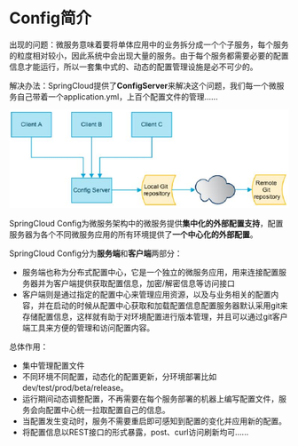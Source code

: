 # Config简介

出现的问题：微服务意味着要将单体应用中的业务拆分成一个个子服务，每个服务的粒度相对较小，因此系统中会出现大量的服务。由于每个服务都需要必要的配置信息才能运行，所以一套集中式的、动态的配置管理设施是必不可少的。

解决办法：SpringCloud提供了**ConfigServer**来解决这个问题，我们每一个微服务自己带着一个application.yml，上百个配置文件的管理......

![image-20220118100227795](images/image-20220118100227795.png) 

SpringCloud Config为微服务架构中的微服务提供**集中化的外部配置支持**，配置服务器为各个不同微服务应用的所有环境提供了**一个中心化的外部配置**。

SpringCloud Config分为**服务端**和**客户端**两部分：

- 服务端也称为分布式配置中心，它是一个独立的微服务应用，用来连接配置服务器并为客户端提供获取配置信息，加密/解密信息等访问接口
- 客户端则是通过指定的配置中心来管理应用资源，以及与业务相关的配置内容，并在启动的时候从配置中心获取和加载配置信息配置服务器默认采用git来存储配置信息，这样就有助于对环境配置进行版本管理，并且可以通过git客户端工具来方便的管理和访问配置内容。

总体作用：

- 集中管理配置文件
- 不同环境不同配置，动态化的配置更新，分环境部署比如dev/test/prod/beta/release。
- 运行期间动态调整配置，不再需要在每个服务部署的机器上编写配置文件，服务会向配置中心统一拉取配置自己的信息。
- 当配置发生变动时，服务不需要重启即可感知到配置的变化并应用新的配置。
- 将配置信息以REST接口的形式暴露，post、curl访问刷新均可......































